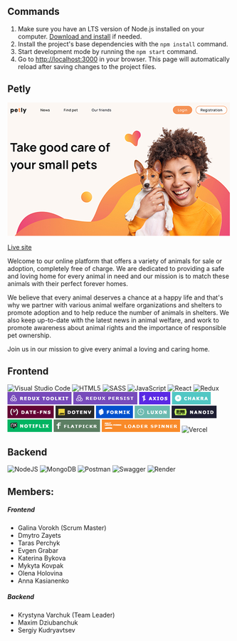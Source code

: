 ## Commands

1. Make sure you have an LTS version of Node.js installed on your computer.
   [Download and install](https://nodejs.org/en/) if needed.
2. Install the project's base dependencies with the `npm install` command.
3. Start development mode by running the `npm start` command.
4. Go to [http://localhost:3000](http://localhost:3000) in your browser. This
   page will automatically reload after saving changes to the project files.

## Petly

[![Homepage](/Home_min.jpg "Petly")](https://team-project-pet-support.vercel.app/)

[Live site](https://team-project-pet-support.vercel.app/)

Welcome to our online platform that offers a variety of animals for sale or adoption, completely free of charge. We are dedicated to providing a safe and loving home for every animal in need and our mission is to match these animals with their perfect forever homes.

We believe that every animal deserves a chance at a happy life and that's why we partner with various animal welfare organizations and shelters to promote adoption and to help reduce the number of animals in shelters. We also keep up-to-date with the latest news in animal welfare, and work to promote awareness about animal rights and the importance of responsible pet ownership.

Join us in our mission to give every animal a loving and caring home.

<!-- ### Languages and Tools: -->

<!-- <img align="left" alt="Visual Studio Code" width="26px" src="https://cdn.jsdelivr.net/gh/devicons/devicon/icons/vscode/vscode-original.svg" style="padding-right:10px;" />
<img align="left" alt="HTML5" width="26px" src="https://cdn.jsdelivr.net/gh/devicons/devicon/icons/html5/html5-original.svg" style="padding-right:10px;" />
<img align="left" alt="CSS3" width="26px" src="https://cdn.jsdelivr.net/gh/devicons/devicon/icons/css3/css3-original.svg" style="padding-right:10px;" />
<img align="left" alt="Sass" width="26px" src="https://cdn.jsdelivr.net/gh/devicons/devicon/icons/sass/sass-original.svg" style="padding-right:10px;" />
<img align="left" alt="JavaScript" width="26px" src="https://cdn.jsdelivr.net/gh/devicons/devicon/icons/javascript/javascript-original.svg" style="padding-right:10px;" />
<img align="left" alt="React" width="26px" src="https://cdn.jsdelivr.net/gh/devicons/devicon/icons/react/react-original.svg" style="padding-right:10px;" />
<img align="left" alt="Node.js" width="26px" src="https://cdn.jsdelivr.net/gh/devicons/devicon/icons/nodejs/nodejs-original.svg" style="padding-right:10px;" />
<img align="left" alt="MongoDB" width="26px" src="https://cdn.jsdelivr.net/gh/devicons/devicon/icons/mongodb/mongodb-original.svg" style="padding-right:10px;" />
<img align="left" alt="Git" width="26px" src="https://cdn.jsdelivr.net/gh/devicons/devicon/icons/git/git-original.svg" style="padding-right:10px;" />
<img align="left" alt="GitHub" width="26px" src="https://user-images.githubusercontent.com/3369400/139447912-e0f43f33-6d9f-45f8-be46-2df5bbc91289.png#gh-dark-mode-only" style="padding-right:10px;" />
<img align="left" alt="GitHub" width="26px" src="https://user-images.githubusercontent.com/3369400/139448065-39a229ba-4b06-434b-bc67-616e2ed80c8f.png#gh-light-mode-only" style="padding-right:10px;" /> -->

## Frontend

![Visual Studio Code](https://img.shields.io/badge/Visual%20Studio%20Code-0078d7.svg?style=for-the-badge&logo=visual-studio-code&logoColor=white) ![HTML5](https://img.shields.io/badge/html5-%23E34F26.svg?style=for-the-badge&logo=html5&logoColor=white) ![SASS](https://img.shields.io/badge/SASS-hotpink.svg?style=for-the-badge&logo=SASS&logoColor=white) ![JavaScript](https://img.shields.io/badge/javascript-%23323330.svg?style=for-the-badge&logo=javascript&logoColor=%23F7DF1E) ![React](https://img.shields.io/badge/react-%2320232a.svg?style=for-the-badge&logo=react&logoColor=%2361DAFB) ![Redux](https://img.shields.io/badge/redux-%23593d88.svg?style=for-the-badge&logo=redux&logoColor=white) ![Redux toolkit](./1x/logo_redux_toolkit.png) ![Redux persist](./1x/logo_persist.png) ![Axios](./1x/logo_axios.png) ![Chakra](./1x/logo_chakra.png) ![date-fns](./1x/logo_date-fns.png) ![dotenv](./1x/logo_dotenv.png) ![formik](./1x/logo_formik.png) ![luxon](./1x/logo_luxon.png) ![nanoid](./1x/logo_nanoid.png) ![notiflix](./1x/logo_notiflix.png) ![flatpickr](./1x/logo_flatpickr.png) ![loader_spinner](./1x/logo_loader-spinner.png) ![Vercel](https://img.shields.io/badge/vercel-%23000000.svg?style=for-the-badge&logo=vercel&logoColor=white)

<!-- - react-icons (нужно удалить, не используется)
- svgo (возможно нужно удалить, не используется) -->

## Backend

![NodeJS](https://img.shields.io/badge/node.js-6DA55F?style=for-the-badge&logo=node.js&logoColor=white) ![MongoDB](https://img.shields.io/badge/MongoDB-%234ea94b.svg?style=for-the-badge&logo=mongodb&logoColor=white) ![Postman](https://img.shields.io/badge/Postman-FF6C37?style=for-the-badge&logo=postman&logoColor=white) ![Swagger](https://img.shields.io/badge/-Swagger-%23Clojure?style=for-the-badge&logo=swagger&logoColor=white) ![Render](https://img.shields.io/badge/Render-%46E3B7.svg?style=for-the-badge&logo=render&logoColor=white)

<!-- - jimp/types
- sendgrid/mail
- bcrypt
- cloudinary
- cors
- cross-env
- datauri
- dotenv
- express
- gravatar
- jimp
- joi
- jsonwebtoken
- mongoose
- morgan
- multer
- nanoid
- passport
- passport-facebook
- passport-google-oauth2
- supertest
- swagger-ui-express
- ws
- yarn -->

<!-- ![Git](https://img.shields.io/badge/git-%23F05033.svg?style=for-the-badge&logo=git&logoColor=white) ![GitHub](https://img.shields.io/badge/github-%23121011.svg?style=for-the-badge&logo=github&logoColor=white) -->

## Members:

##### Frontend

- Galina Vorokh (Scrum Master)
- Dmytro Zayets
- Taras Perchyk
- Evgen Grabar
- Katerina Bykova
- Mykyta Kovpak
- Olena Holovina
- Anna Kasianenko

##### Backend

- Krystyna Varchuk (Team Leader)
- Maxim Dziubanchuk
- Sergiy Kudryavtsev
